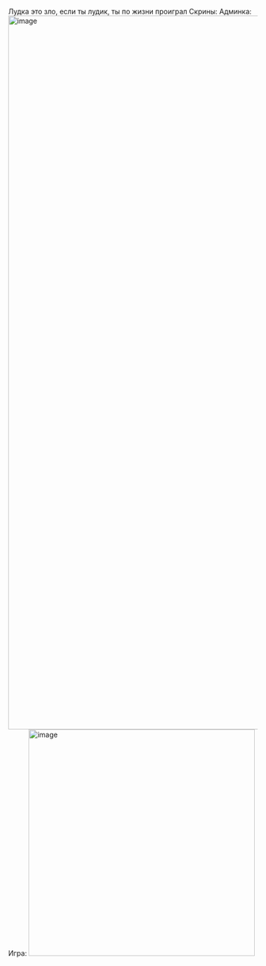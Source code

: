 Лудка это зло, если ты лудик, ты по жизни проиграл
Скрины: 
Админка: <img width="1440" alt="image" src="https://github.com/user-attachments/assets/2d0e567b-013f-45ca-8b2b-66a86d5eead4">
Игра: <img width="457" alt="image" src="https://github.com/user-attachments/assets/ac0c6d29-edbb-48d8-81b0-00d4ec54fa27">

